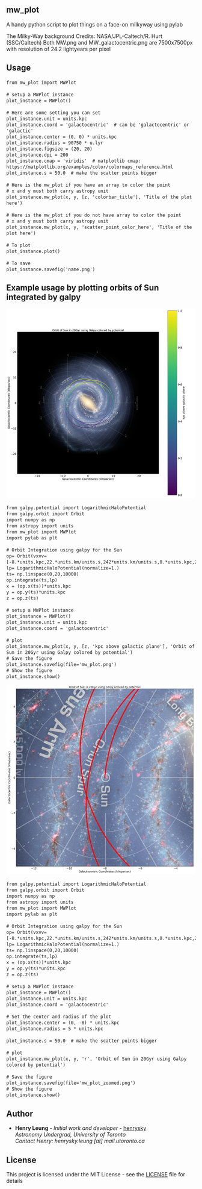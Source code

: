 ## mw_plot

A handy python script to plot things on a face-on milkyway using pylab

The Milky-Way background Credits: NASA/JPL-Caltech/R. Hurt (SSC/Caltech)
Both MW.png and MW_galactocentric.png are 7500x7500px with resolution of 24.2 lightyears per pixel

## Usage

```
from mw_plot import MWPlot

# setup a MWPlot instance
plot_instance = MWPlot()

# Here are some setting you can set
plot_instance.unit = units.kpc
plot_instance.coord = 'galactocentric'  # can be 'galactocentric' or 'galactic'
plot_instance.center = (0, 0) * units.kpc
plot_instance.radius = 90750 * u.lyr
plot_instance.figsize = (20, 20)
plot_instance.dpi = 200
plot_instance.cmap = 'viridis'  # matplotlib cmap: https://matplotlib.org/examples/color/colormaps_reference.html
plot_instance.s = 50.0  # make the scatter points bigger

# Here is the mw_plot if you have an array to color the point
# x and y must both carry astropy unit
plot_instance.mw_plot(x, y, [z, 'colorbar_title'], 'Title of the plot here')

# Here is the mw_plot if you do not have array to color the point
# x and y must both carry astropy unit
plot_instance.mw_plot(x, y, 'scatter_point_color_here', 'Title of the plot here')

# To plot
plot_instance.plot()

# To save
plot_instance.savefig('name.png')
```

## Example usage by plotting orbits of Sun integrated by galpy

![](example_plot_1.png)

```
from galpy.potential import LogarithmicHaloPotential
from galpy.orbit import Orbit
import numpy as np
from astropy import units
from mw_plot import MWPlot
import pylab as plt

# Orbit Integration using galpy for the Sun
op= Orbit(vxvv=[-8.*units.kpc,22.*units.km/units.s,242*units.km/units.s,0.*units.kpc,22.*units.km/units.s,0.*units.deg])
lp= LogarithmicHaloPotential(normalize=1.)
ts= np.linspace(0,20,10000)
op.integrate(ts,lp)
x = (op.x(ts))*units.kpc
y = op.y(ts)*units.kpc
z = op.z(ts)

# setup a MWPlot instance
plot_instance = MWPlot()
plot_instance.unit = units.kpc
plot_instance.coord = 'galactocentric'

# plot
plot_instance.mw_plot(x, y, [z, 'kpc above galactic plane'], 'Orbit of Sun in 20Gyr using Galpy colored by potential')
# Save the figure
plot_instance.savefig(file='mw_plot.png')
# Show the figure
plot_instance.show()
```

![](example_plot_2.png)

```
from galpy.potential import LogarithmicHaloPotential
from galpy.orbit import Orbit
import numpy as np
from astropy import units
from mw_plot import MWPlot
import pylab as plt

# Orbit Integration using galpy for the Sun
op= Orbit(vxvv=[-8.*units.kpc,22.*units.km/units.s,242*units.km/units.s,0.*units.kpc,22.*units.km/units.s,0.*units.deg])
lp= LogarithmicHaloPotential(normalize=1.)
ts= np.linspace(0,20,10000)
op.integrate(ts,lp)
x = (op.x(ts))*units.kpc
y = op.y(ts)*units.kpc
z = op.z(ts)

# setup a MWPlot instance
plot_instance = MWPlot()
plot_instance.unit = units.kpc
plot_instance.coord = 'galactocentric'

# Set the center and radius of the plot
plot_instance.center = (0, -8) * units.kpc
plot_instance.radius = 5 * units.kpc

plot_instance.s = 50.0  # make the scatter points bigger

# plot
plot_instance.mw_plot(x, y, 'r', 'Orbit of Sun in 20Gyr using Galpy colored by potential')

# Save the figure
plot_instance.savefig(file='mw_plot_zoomed.png')
# Show the figure
plot_instance.show()
```

## Author

* **Henry Leung** - *Initial work and developer* - [henrysky](https://github.com/henrysky)\
*Astronomy Undergrad, University of Toronto*\
*Contact Henry: henrysky.leung [at] mail.utoronto.ca*

## License
This project is licensed under the MIT License - see the [LICENSE](LICENSE) file for details